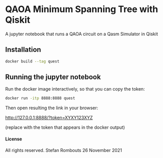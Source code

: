 # QAOA Minimum Spanning Tree with Qiskit

A jupyter notebook that runs a QAOA circuit on a Qasm Simulator in Qiskit

## Installation

```bash
docker build --tag quest
```

## Running the jupyter notebook

Run the docker image interactively, so that you can copy the token:

```bash
docker run -itp 8888:8888 quest
```

Then open resulting the link in your browser:

http://127.0.0.1:8888/?token=XYXY123XYZ 

(replace with the token that appears in the docker output)

#### License
All rights reserved.
Stefan Rombouts
26 November 2021

